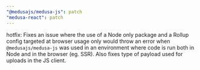 ```yaml
---
"@medusajs/medusa-js": patch
"medusa-react": patch
---
```


hotfix: Fixes an issue where the use of a Node only package and a Rollup config targeted at browser usage only would throw an error when `@medusajs/medusa-js` was used in an environment where code is run both in Node and in the browser (eg. SSR). Also fixes type of payload used for uploads in the JS client.
